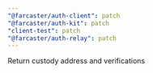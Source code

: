```yaml
---
"@farcaster/auth-client": patch
"@farcaster/auth-kit": patch
"client-test": patch
"@farcaster/auth-relay": patch
---
```


Return custody address and verifications
